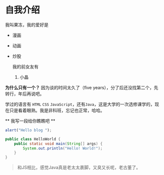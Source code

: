 # 自我介绍

我叫果冻，我的爱好是
* 漫画
* 动画
* 炒股
  
  我的前女友有
  1. 小晶

**为什么只有一个？**
因为谈的时间太久了（five years），分了后还没找第二个，先转行，年后再说吧。

学过的语言有 `HTML` `CSS` `JavaScript`，还有`Java`，这是大学的一次选修课学的，现在只是看着眼熟。我是非科班，忘记也正常，哈哈。

** 我写一段给你瞧瞧吧 ** 
```javascript
alert("Hello blog ");

```

```java
public class HelloWorld {
    public static void main(String[] args) {
        System.out.println("Hello! World!");
    }
}
```

> 和JS相比，感觉Java真是老太太裹脚，又臭又长呢，老古董了。



  
